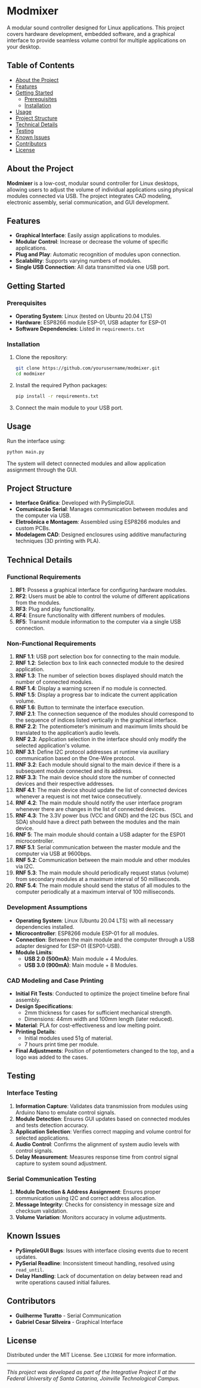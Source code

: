 # Modmixer

A modular sound controller designed for Linux applications. This project covers hardware development, embedded software, and a graphical interface to provide seamless volume control for multiple applications on your desktop.

## Table of Contents
- [About the Project](#about-the-project)
- [Features](#features)
- [Getting Started](#getting-started)
  - [Prerequisites](#prerequisites)
  - [Installation](#installation)
- [Usage](#usage)
- [Project Structure](#project-structure)
- [Technical Details](#technical-details)
- [Testing](#testing)
- [Known Issues](#known-issues)
- [Contributors](#contributors)
- [License](#license)

## About the Project
**Modmixer** is a low-cost, modular sound controller for Linux desktops, allowing users to adjust the volume of individual applications using physical modules connected via USB. The project integrates CAD modeling, electronic assembly, serial communication, and GUI development.

## Features
- **Graphical Interface**: Easily assign applications to modules.
- **Modular Control**: Increase or decrease the volume of specific applications.
- **Plug and Play**: Automatic recognition of modules upon connection.
- **Scalability**: Supports varying numbers of modules.
- **Single USB Connection**: All data transmitted via one USB port.

## Getting Started

### Prerequisites
- **Operating System**: Linux (tested on Ubuntu 20.04 LTS)
- **Hardware**: ESP8266 module ESP-01, USB adapter for ESP-01
- **Software Dependencies**: Listed in `requirements.txt`

### Installation
1. Clone the repository:
   ```bash
   git clone https://github.com/yourusername/modmixer.git
   cd modmixer
   ```
2. Install the required Python packages:
   ```bash
   pip install -r requirements.txt
   ```
3. Connect the main module to your USB port.

## Usage
Run the interface using:
```bash
python main.py
```
The system will detect connected modules and allow application assignment through the GUI.

## Project Structure
- **Interface Gráfica**: Developed with PySimpleGUI.
- **Comunicacão Serial**: Manages communication between modules and the computer via USB.
- **Eletroônica e Montagem**: Assembled using ESP8266 modules and custom PCBs.
- **Modelagem CAD**: Designed enclosures using additive manufacturing techniques (3D printing with PLA).

## Technical Details

### Functional Requirements
1. **RF1**: Possess a graphical interface for configuring hardware modules.
2. **RF2**: Users must be able to control the volume of different applications from the modules.
3. **RF3**: Plug and play functionality.
4. **RF4**: Ensure functionality with different numbers of modules.
5. **RF5**: Transmit module information to the computer via a single USB connection.

### Non-Functional Requirements
1. **RNF 1.1**: USB port selection box for connecting to the main module.
2. **RNF 1.2**: Selection box to link each connected module to the desired application.
3. **RNF 1.3**: The number of selection boxes displayed should match the number of connected modules.
4. **RNF 1.4**: Display a warning screen if no module is connected.
5. **RNF 1.5**: Display a progress bar to indicate the current application volume.
6. **RNF 1.6**: Button to terminate the interface execution.
7. **RNF 2.1**: The connection sequence of the modules should correspond to the sequence of indices listed vertically in the graphical interface.
8. **RNF 2.2**: The potentiometer’s minimum and maximum limits should be translated to the application’s audio levels.
9. **RNF 2.3**: Application selection in the interface should only modify the selected application's volume.
10. **RNF 3.1**: Define I2C protocol addresses at runtime via auxiliary communication based on the One-Wire protocol.
11. **RNF 3.2**: Each module should signal to the main device if there is a subsequent module connected and its address.
12. **RNF 3.3**: The main device should store the number of connected devices and their respective addresses.
13. **RNF 4.1**: The main device should update the list of connected devices whenever a request is not met twice consecutively.
14. **RNF 4.2**: The main module should notify the user interface program whenever there are changes in the list of connected devices.
15. **RNF 4.3**: The 3.3V power bus (VCC and GND) and the I2C bus (SCL and SDA) should have a direct path between the modules and the main device.
16. **RNF 5**: The main module should contain a USB adapter for the ESP01 microcontroller.
17. **RNF 5.1**: Serial communication between the master module and the computer via USB at 9600bps.
18. **RNF 5.2**: Communication between the main module and other modules via I2C.
19. **RNF 5.3**: The main module should periodically request status (volume) from secondary modules at a maximum interval of 50 milliseconds.
20. **RNF 5.4**: The main module should send the status of all modules to the computer periodically at a maximum interval of 100 milliseconds.

### Development Assumptions
- **Operating System**: Linux (Ubuntu 20.04 LTS) with all necessary dependencies installed.
- **Microcontroller**: ESP8266 module ESP-01 for all modules.
- **Connection**: Between the main module and the computer through a USB adapter designed for ESP-01 (ESP01-USB).
- **Module Limits**: 
  - **USB 2.0 (500mA)**: Main module + 4 Modules.
  - **USB 3.0 (900mA)**: Main module + 8 Modules.

### CAD Modeling and Case Printing
- **Initial Fit Tests**: Conducted to optimize the project timeline before final assembly.
- **Design Specifications**: 
  - 2mm thickness for cases for sufficient mechanical strength.
  - Dimensions: 44mm width and 100mm length (later reduced).
- **Material**: PLA for cost-effectiveness and low melting point.
- **Printing Details**: 
  - Initial modules used 51g of material.
  - 7 hours print time per module.
- **Final Adjustments**: Position of potentiometers changed to the top, and a logo was added to the cases.

## Testing

### Interface Testing
1. **Information Capture**: Validates data transmission from modules using Arduino Nano to emulate control signals.
2. **Module Detection**: Ensures GUI updates based on connected modules and tests detection accuracy.
3. **Application Selection**: Verifies correct mapping and volume control for selected applications.
4. **Audio Control**: Confirms the alignment of system audio levels with control signals.
5. **Delay Measurement**: Measures response time from control signal capture to system sound adjustment.

### Serial Communication Testing
1. **Module Detection & Address Assignment**: Ensures proper communication using I2C and correct address allocation.
2. **Message Integrity**: Checks for consistency in message size and checksum validation.
3. **Volume Variation**: Monitors accuracy in volume adjustments.

## Known Issues
- **PySimpleGUI Bugs**: Issues with interface closing events due to recent updates.
- **PySerial Readline**: Inconsistent timeout handling, resolved using `read_until`.
- **Delay Handling**: Lack of documentation on delay between read and write operations caused initial failures.

## Contributors
- **Guilherme Turatto** - Serial Communication
- **Gabriel Cesar Silveira** - Graphical Interface

## License
Distributed under the MIT License. See `LICENSE` for more information.

---

*This project was developed as part of the Integrative Project II at the Federal University of Santa Catarina, Joinville Technological Campus.*

